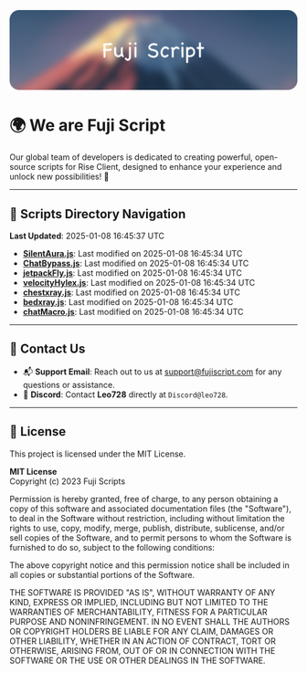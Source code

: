 ![Banner](.github/b.webp)

# 🌍 **We are Fuji Script**

Our global team of developers is dedicated to creating powerful, open-source scripts for Rise Client, designed to enhance your experience and unlock new possibilities! 🌟

---
<!-- SCRIPTS_NAVIGATION_START -->
## 📂 **Scripts Directory Navigation**

**Last Updated**: 2025-01-08 16:45:37 UTC

- **[SilentAura.js](scripts/SilentAura.js)**: Last modified on 2025-01-08 16:45:34 UTC
- **[ChatBypass.js](scripts/ChatBypass.js)**: Last modified on 2025-01-08 16:45:34 UTC
- **[jetpackFly.js](scripts/jetpackFly.js)**: Last modified on 2025-01-08 16:45:34 UTC
- **[velocityHylex.js](scripts/velocityHylex.js)**: Last modified on 2025-01-08 16:45:34 UTC
- **[chestxray.js](scripts/chestxray.js)**: Last modified on 2025-01-08 16:45:34 UTC
- **[bedxray.js](scripts/bedxray.js)**: Last modified on 2025-01-08 16:45:34 UTC
- **[chatMacro.js](scripts/chatMacro.js)**: Last modified on 2025-01-08 16:45:34 UTC

<!-- SCRIPTS_NAVIGATION_END -->

---

## 💬 **Contact Us**  
- 📬 **Support Email**: Reach out to us at [support@fujiscript.com](mailto:support@fujiscript.com) for any questions or assistance.  
- 💬 **Discord**: Contact **Leo728** directly at `Discord@leo728`.

---

## 📜 **License**

This project is licensed under the MIT License.  

**MIT License**  
Copyright (c) 2023 Fuji Scripts  

Permission is hereby granted, free of charge, to any person obtaining a copy of this software and associated documentation files (the "Software"), to deal in the Software without restriction, including without limitation the rights to use, copy, modify, merge, publish, distribute, sublicense, and/or sell copies of the Software, and to permit persons to whom the Software is furnished to do so, subject to the following conditions:  

The above copyright notice and this permission notice shall be included in all copies or substantial portions of the Software.  

THE SOFTWARE IS PROVIDED "AS IS", WITHOUT WARRANTY OF ANY KIND, EXPRESS OR IMPLIED, INCLUDING BUT NOT LIMITED TO THE WARRANTIES OF MERCHANTABILITY, FITNESS FOR A PARTICULAR PURPOSE AND NONINFRINGEMENT. IN NO EVENT SHALL THE AUTHORS OR COPYRIGHT HOLDERS BE LIABLE FOR ANY CLAIM, DAMAGES OR OTHER LIABILITY, WHETHER IN AN ACTION OF CONTRACT, TORT OR OTHERWISE, ARISING FROM, OUT OF OR IN CONNECTION WITH THE SOFTWARE OR THE USE OR OTHER DEALINGS IN THE SOFTWARE.  
